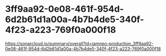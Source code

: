 # 3ff9aa92-0e08-461f-954d-6d2b61d1a00a-4b7b4de5-340f-4f23-a223-769f0a000f18
https://sonarcloud.io/summary/overall?id=iamneo-production_3ff9aa92-0e08-461f-954d-6d2b61d1a00a-4b7b4de5-340f-4f23-a223-769f0a000f18
